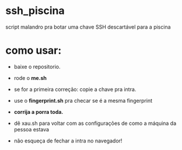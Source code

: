 # ssh_piscina
script malandro pra botar uma chave SSH descartável para a piscina

# como usar:

- baixe o repositorio.
- rode o **me.sh**
- se for a primeira correção: copie a chave pra intra.
- use o **fingerprint.sh** pra checar se é a mesma fingerprint

- **corrija a porra toda.**

- dê xau.sh para voltar com as configurações de como a máquina da pessoa estava
- não esqueça de fechar a intra no navegador!
